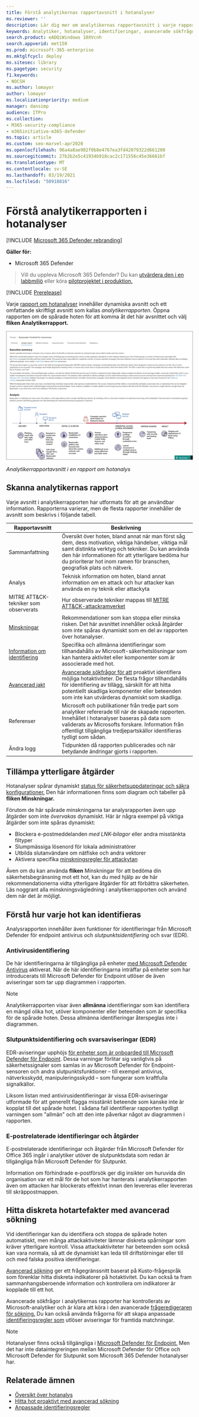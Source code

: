 ```yaml
---
title: Förstå analytikernas rapportavsnitt i hotanalyser
ms.reviewer: ''
description: Lär dig mer om analytikernas rapportavsnitt i varje rapport om hotanalyser. Förstå hur den förser dig med information om hot, minskningar, identifieringar, avancerade sökfrågor med mera.
keywords: Analytiker, hotanalyser, identifieringar, avancerade sökfrågor, minskningar,
search.product: eADQiWindows 10XVcnh
search.appverid: met150
ms.prod: microsoft-365-enterprise
ms.mktglfcycl: deploy
ms.sitesec: library
ms.pagetype: security
f1.keywords:
- NOCSH
ms.author: lomayor
author: lomayor
ms.localizationpriority: medium
manager: dansimp
audience: ITPro
ms.collection:
- M365-security-compliance
- m365initiative-m365-defender
ms.topic: article
ms.custom: seo-marvel-apr2020
ms.openlocfilehash: 96a4a8ae902f0b8e4767ea3fd42079322d661208
ms.sourcegitcommit: 27b2b2e5c41934b918cac2c171556c45e36661bf
ms.translationtype: MT
ms.contentlocale: sv-SE
ms.lasthandoff: 03/19/2021
ms.locfileid: "50918816"
---
```

# <a name="understand-the-analyst-report-in-threat-analytics"></a>Förstå analytikerrapporten i hotanalyser

[!INCLUDE [Microsoft 365 Defender rebranding](../includes/microsoft-defender.md)]

**Gäller för:**
- Microsoft 365 Defender

> Vill du uppleva Microsoft 365 Defender? Du kan [utvärdera den i en labbmiljö](./mtp-evaluation.md?ocid=cx-docs-MTPtriallab) eller köra [pilotprojektet i produktion.](./mtp-pilot.md?ocid=cx-evalpilot)
>

[!INCLUDE [Prerelease](../includes/prerelease.md)]

Varje [rapport om hotanalyser](threat-analytics.md) innehåller dynamiska avsnitt och ett omfattande skriftligt avsnitt som kallas _analytikerrapporten._ Öppna rapporten om de spårade hoten för att komma åt det här avsnittet och välj **fliken Analytikerrapport.**

![Bild av analytikerrapportens avsnitt i en rapport om hotanalys](../../media/threat-analytics/ta_analystreport_mtp.png)

_Analytikerrapportavsnitt i en rapport om hotanalys_

## <a name="scan-the-analyst-report"></a>Skanna analytikernas rapport 
Varje avsnitt i analytikerrapporten har utformats för att ge användbar information. Rapporterna varierar, men de flesta rapporter innehåller de avsnitt som beskrivs i följande tabell.

| Rapportavsnitt | Beskrivning |
|--|--|
| Sammanfattning | Översikt över hoten, bland annat när man först såg dem, dess motivation, viktiga händelser, viktiga mål samt distinkta verktyg och tekniker. Du kan använda den här informationen för att ytterligare bedöma hur du prioriterar hot inom ramen för branschen, geografisk plats och nätverk. |
| Analys | Teknisk information om hoten, bland annat information om en attack och hur attacker kan använda en ny teknik eller attackyta | 
| MITRE ATT&CK-tekniker som observerats | Hur observerade tekniker mappas till [MITRE ATT&CK-attackramverket](https://attack.mitre.org/) | 
| [Minskningar](#apply-additional-mitigations) | Rekommendationer som kan stoppa eller minska risken. Det här avsnittet innehåller också åtgärder som inte spåras dynamiskt som en del av rapporten över hotanalyser. |
| [Information om identifiering](#understand-how-each-threat-can-be-detected) | Specifika och allmänna identifieringar som tillhandahålls av Microsoft-säkerhetslösningar som kan hantera aktivitet eller komponenter som är associerade med hot. | 
| [Avancerad jakt](#find-subtle-threat-artifacts-using-advanced-hunting) | [Avancerade sökfrågor för att](advanced-hunting-overview.md) proaktivt identifiera möjliga hotaktiviteter. De flesta frågor tillhandahålls för identifiering av tillägg, särskilt för att hitta potentiellt skadliga komponenter eller beteenden som inte kan utvärderas dynamiskt som skadliga. | 
| Referenser | Microsoft och publikationer från tredje part som analytiker refererade till när de skapade rapporten. Innehållet i hotanalyser baseras på data som validerats av Microsofts forskare. Information från offentligt tillgängliga tredjepartskällor identifieras tydligt som sådan. | 
| Ändra logg | Tidpunkten då rapporten publicerades och när betydande ändringar gjorts i rapporten. |

## <a name="apply-additional-mitigations"></a>Tillämpa ytterligare åtgärder
Hotanalyser spårar dynamiskt [status för säkerhetsuppdateringar och säkra konfigurationer.](threat-analytics.md#mitigations-review-list-of-mitigations-and-the-status-of-your-devices) Den här informationen finns som diagram och tabeller på **fliken Minskningar.**

Förutom de här spårade minskningarna tar analysrapporten även upp åtgärder som inte _övervakas_ dynamiskt. Här är några exempel på viktiga åtgärder som inte spåras dynamiskt:

- Blockera e-postmeddelanden _med LNK-bilagor_ eller andra misstänkta filtyper
- Slumpmässiga lösenord för lokala administratörer
- Utbilda slutanvändare om nätfiske och andra vektorer
- Aktivera specifika [minskningsregler för attackytan](/windows/security/threat-protection/microsoft-defender-atp/attack-surface-reduction)

Även om du kan använda **fliken** Minskningar för att bedöma din säkerhetsbegränsning mot ett hot, kan du med hjälp av de här rekommendationerna vidta ytterligare åtgärder för att förbättra säkerheten. Läs noggrant alla minskningsvägledning i analytikerrapporten och använd dem när det är möjligt.

## <a name="understand-how-each-threat-can-be-detected"></a>Förstå hur varje hot kan identifieras
Analysrapporten innehåller även funktioner för identifieringar från Microsoft Defender för endpoint antivirus och _slutpunktsidentifiering_ och svar (EDR).

### <a name="antivirus-detections"></a>Antivirusidentifiering
De här identifieringarna är tillgängliga på enheter [med Microsoft Defender Antivirus](/windows/security/threat-protection/microsoft-defender-antivirus/microsoft-defender-antivirus-in-windows-10) aktiverat. När de här identifieringarna inträffar på enheter som har introducerats till Microsoft Defender för Endpoint utlöser de även aviseringar som tar upp diagrammen i rapporten.

>[!NOTE]
>Analytikerrapporten visar även **allmänna** identifieringar som kan identifiera en mängd olika hot, utöver komponenter eller beteenden som är specifika för de spårade hoten. Dessa allmänna identifieringar återspeglas inte i diagrammen.

### <a name="endpoint-detection-and-response-edr-alerts"></a>Slutpunktsidentifiering och svarsaviseringar (EDR)
EDR-aviseringar upphöjs [för enheter som är onboarded till Microsoft Defender för Endpoint](/windows/security/threat-protection/microsoft-defender-atp/onboard-configure). Dessa varningar förlitar sig vanligtvis på säkerhetssignaler som samlas in av Microsoft Defender för Endpoint-sensoren och andra slutpunktsfunktioner – till exempel antivirus, nätverksskydd, manipuleringsskydd – som fungerar som kraftfulla signalkällor.

Liksom listan med antivirusidentifieringar är vissa EDR-aviseringar utformade för att generellt flagga misstänkt beteende som kanske inte är kopplat till det spårade hotet. I sådana fall identifierar rapporten tydligt varningen som "allmän" och att den inte påverkar något av diagrammen i rapporten.

### <a name="email-related-detections-and-mitigations"></a>E-postrelaterade identifieringar och åtgärder
E-postrelaterade identifieringar och åtgärder från Microsoft Defender för Office 365 ingår i analytiker utöver de slutpunktsdata som redan är tillgängliga från Microsoft Defender för Slutpunkt. 

Information om förhindrade e-postförsök ger dig insikter om huruvida din organisation var ett mål för de hot som har hanterats i analytikerrapporten även om attacken har blockerats effektivt innan den levereras eller levereras till skräppostmappen.

## <a name="find-subtle-threat-artifacts-using-advanced-hunting"></a>Hitta diskreta hotartefakter med avancerad sökning
Vid identifieringar kan du identifiera och stoppa de spårade hoten automatiskt, men många attackaktiviteter lämnar diskreta spårningar som kräver ytterligare kontroll. Vissa attackaktiviteter har beteenden som också kan vara normala, så att de dynamiskt kan leda till driftstörningar eller till och med falska positiva identifieringar.

[Avancerad sökning](advanced-hunting-overview.md) ger ett frågegränssnitt baserat på Kusto-frågespråk som förenklar hitta diskreta indikatorer på hotaktivitet. Du kan också ta fram sammanhangsberoende information och kontrollera om indikatorer är kopplade till ett hot.

Avancerade sökfrågor i analytikernas rapporter har kontrollerats av Microsoft-analytiker och är klara att köra i den avancerade [frågeredigeraren för sökning.](https://security.microsoft.com/advanced-hunting) Du kan också använda frågorna för att skapa anpassade [identifieringsregler som](custom-detection-rules.md) utlöser aviseringar för framtida matchningar.


>[!NOTE]
> Hotanalyser finns också tillgängliga i [Microsoft Defender för Endpoint.](/windows/security/threat-protection/microsoft-defender-atp/threat-analytics) Men det har inte dataintegreringen mellan Microsoft Defender för Office och Microsoft Defender för Slutpunkt som Microsoft 365 Defender hotanalyser har.


## <a name="related-topics"></a>Relaterade ämnen
- [Översikt över hotanalys](threat-analytics.md)
- [Hitta hot proaktivt med avancerad sökning](advanced-hunting-overview.md) 
- [Anpassade identifieringsregler](custom-detection-rules.md)